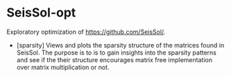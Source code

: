 # SeisSol-opt

Exploratory optimization of https://github.com/SeisSol/. 

* [sparsity] Views and plots the sparsity structure of the matrices found in SeisSol. The purpose is
  to is to gain insights into the sparsity patterns and see if the their structure encourages
 matrix free implementation over matrix multiplication or not. 
